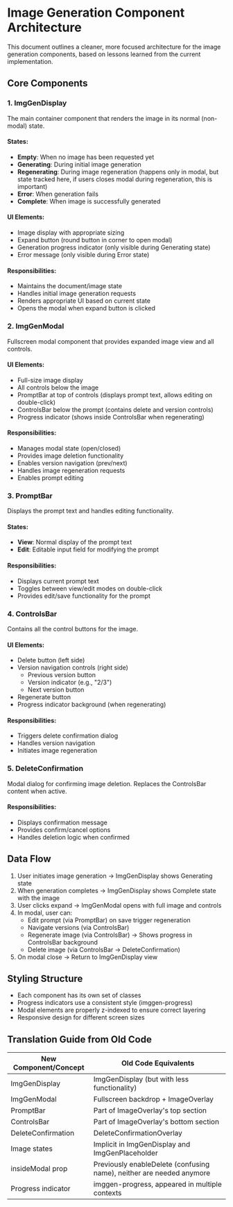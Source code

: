 # Image Generation Component Architecture

This document outlines a cleaner, more focused architecture for the image generation components, based on lessons learned from the current implementation.

## Core Components

### 1. ImgGenDisplay

The main container component that renders the image in its normal (non-modal) state.

#### States:

- **Empty**: When no image has been requested yet
- **Generating**: During initial image generation
- **Regenerating**: During image regeneration (happens only in modal, but state tracked here, if users closes modal during regeneration, this is important)
- **Error**: When generation fails
- **Complete**: When image is successfully generated

#### UI Elements:

- Image display with appropriate sizing
- Expand button (round button in corner to open modal)
- Generation progress indicator (only visible during Generating state)
- Error message (only visible during Error state)

#### Responsibilities:

- Maintains the document/image state
- Handles initial image generation requests
- Renders appropriate UI based on current state
- Opens the modal when expand button is clicked

### 2. ImgGenModal

Fullscreen modal component that provides expanded image view and all controls.

#### UI Elements:

- Full-size image display
- All controls below the image
- PromptBar at top of controls (displays prompt text, allows editing on double-click)
- ControlsBar below the prompt (contains delete and version controls)
- Progress indicator (shows inside ControlsBar when regenerating)

#### Responsibilities:

- Manages modal state (open/closed)
- Provides image deletion functionality
- Enables version navigation (prev/next)
- Handles image regeneration requests
- Enables prompt editing

### 3. PromptBar

Displays the prompt text and handles editing functionality.

#### States:

- **View**: Normal display of the prompt text
- **Edit**: Editable input field for modifying the prompt

#### Responsibilities:

- Displays current prompt text
- Toggles between view/edit modes on double-click
- Provides edit/save functionality for the prompt

### 4. ControlsBar

Contains all the control buttons for the image.

#### UI Elements:

- Delete button (left side)
- Version navigation controls (right side)
  - Previous version button
  - Version indicator (e.g., "2/3")
  - Next version button
- Regenerate button
- Progress indicator background (when regenerating)

#### Responsibilities:

- Triggers delete confirmation dialog
- Handles version navigation
- Initiates image regeneration

### 5. DeleteConfirmation

Modal dialog for confirming image deletion. Replaces the ControlsBar content when active.

#### Responsibilities:

- Displays confirmation message
- Provides confirm/cancel options
- Handles deletion logic when confirmed

## Data Flow

1. User initiates image generation → ImgGenDisplay shows Generating state
2. When generation completes → ImgGenDisplay shows Complete state with the image
3. User clicks expand → ImgGenModal opens with full image and controls
4. In modal, user can:
   - Edit prompt (via PromptBar) on save trigger regeneration
   - Navigate versions (via ControlsBar)
   - Regenerate image (via ControlsBar) → Shows progress in ControlsBar background
   - Delete image (via ControlsBar → DeleteConfirmation)
5. On modal close → Return to ImgGenDisplay view

## Styling Structure

- Each component has its own set of classes
- Progress indicators use a consistent style (imggen-progress)
- Modal elements are properly z-indexed to ensure correct layering
- Responsive design for different screen sizes

## Translation Guide from Old Code

| New Component/Concept | Old Code Equivalents                                                 |
| --------------------- | -------------------------------------------------------------------- |
| ImgGenDisplay         | ImgGenDisplay (but with less functionality)                          |
| ImgGenModal           | Fullscreen backdrop + ImageOverlay                                   |
| PromptBar             | Part of ImageOverlay's top section                                   |
| ControlsBar           | Part of ImageOverlay's bottom section                                |
| DeleteConfirmation    | DeleteConfirmationOverlay                                            |
| Image states          | Implicit in ImgGenDisplay and ImgGenPlaceholder                      |
| insideModal prop      | Previously enableDelete (confusing name), neither are needed anymore |
| Progress indicator    | imggen-progress, appeared in multiple contexts                       |
